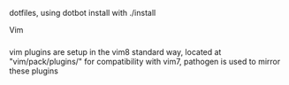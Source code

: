 dotfiles, using dotbot
install with ./install

Vim
###
vim plugins are setup in the vim8 standard way, located at "vim/pack/plugins/"
for compatibility with vim7, pathogen is used to mirror these plugins 
